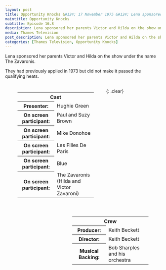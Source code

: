 ```yaml
---
layout: post
title: Opportunity Knocks &#124; 17 November 1975 &#124; Lena sponsored her parents Victor and Hilda on the show
maintitle: Opportunity Knocks
subtitle: Episode 16.8 
description: Lena sponsored her parents Victor and Hilda on the show under the name The Zavaronis.
media: Thames Television
post_description: Lena sponsored her parents Victor and Hilda on the show under the name The Zavaronis.
categories: [Thames Television, Opportunity Knocks]
---
```


Lena sponsored her parents Victor and Hilda on the show under the name The Zavaronis.

They had previously applied in 1973 but did not make it passed the qualifying heats.

<figure class="fig1">
<table>
<tr><th colspan="2" id="tables">Cast</th></tr>
<tr><th>Presenter:</th><td>Hughie Green</td></tr>
<tr><th>On screen participant:</th><td>Paul and Suzy Brown</td></tr>
<tr><th>On screen participant:</th><td>Mike Donohoe</td></tr>
<tr><th>On screen participant:</th><td>Les Filles De Paris</td></tr>
<tr><th>On screen participant:</th><td>Blue</td></tr>
<tr><th>On screen participant:</th><td>The Zavaronis (Hilda and Victor Zavaroni)</td></tr>
</table>
</figure>

<figure class="fig2">
<table>
<tr><th colspan="2">Crew</th></tr>
<tr><th>Producer:</th><td>Keith Beckett</td></tr>
<tr><th>Director:</th><td>Keith Beckett</td></tr>
<tr><th>Musical Backing:</th><td>Bob Sharples and his orchestra</td></tr>
</table>
</figure>

<br />{: .clear}

<style>
.fig1 {float:left; width:49%;}

.fig2 {float:right; width:49%;}

figcaption {float:left; width:100%;}

@media only screen and (max-width: 700px) {
.fig1, .fig2 {float:left; width:100%;}
figcaption {float:left; width:100%; margin-bottom: 10px;}
}
</style>


